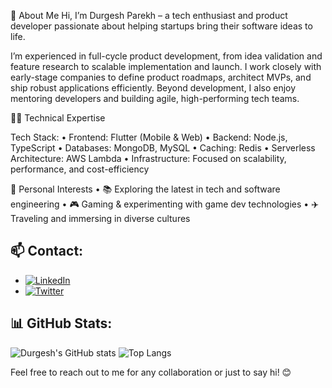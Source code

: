 💫 About Me
Hi, I’m Durgesh Parekh – a tech enthusiast and product developer passionate about helping startups bring their software ideas to life.

I’m experienced in full-cycle product development, from idea validation and feature research to scalable implementation and launch. I work closely with early-stage companies to define product roadmaps, architect MVPs, and ship robust applications efficiently. Beyond development, I also enjoy mentoring developers and building agile, high-performing tech teams.


🧑‍💻 Technical Expertise

Tech Stack:
	•	Frontend: Flutter (Mobile & Web)
	•	Backend: Node.js, TypeScript
	•	Databases: MongoDB, MySQL
	•	Caching: Redis
	•	Serverless Architecture: AWS Lambda
	•	Infrastructure: Focused on scalability, performance, and cost-efficiency


🌟 Personal Interests
	•	📚 Exploring the latest in tech and software engineering
	•	🎮 Gaming & experimenting with game dev technologies
	•	✈️ Traveling and immersing in diverse cultures


## 📫 Contact:
- [![LinkedIn](https://img.shields.io/badge/LinkedIn-blue?style=flat&logo=linkedin)](https://www.linkedin.com/in/durgeshparekh)
- [![Twitter](https://img.shields.io/badge/Twitter-blue?style=flat&logo=twitter)](https://x.com/DurgeshParekh)



## 📊 GitHub Stats:
![Durgesh's GitHub stats](https://github-readme-stats.vercel.app/api?username=durgeshparekh&show_icons=true&theme=radical)
![Top Langs](https://github-readme-stats.vercel.app/api/top-langs/?username=durgeshparekh&layout=compact&theme=radical)


Feel free to reach out to me for any collaboration or just to say hi! 😊
